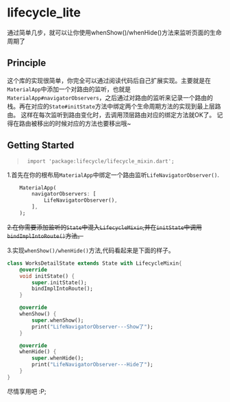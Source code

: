 # lifecycle_lite
通过简单几步，就可以让你使用whenShow()/whenHide()方法来监听页面的生命周期了

## Principle
这个库的实现很简单，你完全可以通过阅读代码后自己扩展实现。主要就是在`MaterialApp`中添加一个对路由的监听，也就是`MaterialApp#navigatorObservers`，之后通过对路由的监听来记录一个路由的栈。再在对应的`State#initState`方法中绑定两个生命周期方法的实现到最上层路由。
这样在每次监听到路由变化时，去调用顶层路由对应的绑定方法就OK了。
记得在路由被移出的时候对应的方法也要移出哦~

## Getting Started
>`
import 'package:lifecycle/lifecycle_mixin.dart';`  

1.首先在你的根布局`MaterialApp`中绑定一个路由监听`LifeNavigatorObserver()`.
```dart
    MaterialApp(
        navigatorObservers: [
            LifeNavigatorObserver(),
        ],
    );
```
~~2.在你需要添加监听的`State`中混入`LifecycleMixin`,并在`initState`中调用`bindImplIntoRoute()`方法。~~


3.实现`whenShow()/whenHide()`方法,代码看起来是下面的样子。
```dart
class WorksDetailState extends State with LifecycleMixin{
    @override
    void initState() {
        super.initState();
        bindImplIntoRoute();
    }

    @override
    whenShow() {
        super.whenShow();
        print("LifeNavigatorObserver---Show了");
    }

    @override
    whenHide() {
        super.whenHide();
        print("LifeNavigatorObserver---Hide了");
    }
}
```

尽情享用吧  :P;
